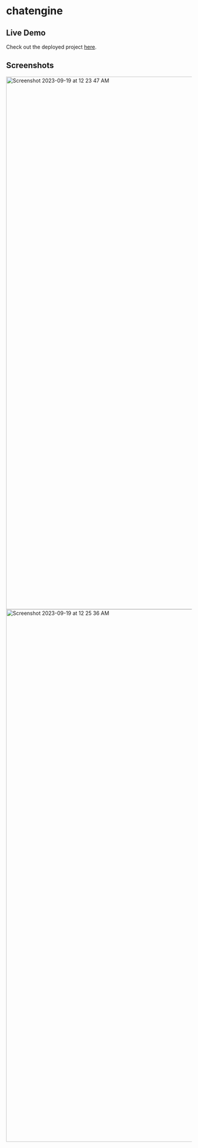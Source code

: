 # chatengine

## Live Demo
Check out the deployed project [here](https://weather-sable-sigma.vercel.app).

## Screenshots

<img width="1440" alt="Screenshot 2023-09-19 at 12 23 47 AM" src="https://github.com/ani1609/chatengine/assets/89239354/f1720e34-dd52-4f64-b61f-1e29a1664e3a">
<img width="1440" alt="Screenshot 2023-09-19 at 12 25 36 AM" src="https://github.com/ani1609/chatengine/assets/89239354/c371901e-d2dc-41a8-8b2a-ee4cd0401af3">
